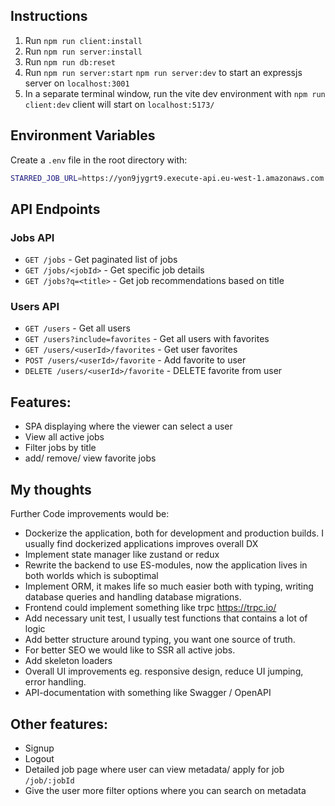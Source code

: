 ## Instructions

1. Run `npm run client:install`
2. Run `npm run server:install`
3. Run `npm run db:reset`
4. Run `npm run server:start` `npm run server:dev` to start an expressjs server on `localhost:3001`
5. In a separate terminal window, run the vite dev environment with `npm run client:dev` client will start on `localhost:5173/`

## Environment Variables
Create a `.env` file in the root directory with:

```bash
STARRED_JOB_URL=https://yon9jygrt9.execute-api.eu-west-1.amazonaws.com
```

## API Endpoints

### Jobs API
- `GET /jobs` - Get paginated list of jobs
- `GET /jobs/<jobId>` - Get specific job details
- `GET /jobs?q=<title>` - Get job recommendations based on title

### Users API
- `GET /users` - Get all users
- `GET /users?include=favorites` - Get all users with favorites
- `GET /users/<userId>/favorites` - Get user favorites
- `POST /users/<userId>/favorite` - Add favorite to user
- `DELETE /users/<userId>/favorite` - DELETE favorite from user

## Features:
- SPA displaying where the viewer can select a user
- View all active jobs
- Filter jobs by title
- add/ remove/ view favorite jobs

## My thoughts
Further Code improvements would be:
 - Dockerize the application, both for development and production builds. I usually find dockerized applications improves overall DX
 - Implement state manager like zustand or redux
 - Rewrite the backend to use ES-modules, now the application lives in both worlds which is suboptimal
 - Implement ORM, it makes life so much easier both with typing, writing database queries and handling database migrations.
 - Frontend could implement something like trpc https://trpc.io/
 - Add necessary unit test, I usually test functions that contains a lot of logic
 - Add better structure around typing, you want one source of truth.
 - For better SEO we would like to SSR all active jobs.
 - Add skeleton loaders
 - Overall UI improvements eg. responsive design, reduce UI jumping, error handling.
 - API-documentation with something like Swagger / OpenAPI

## Other features:
- Signup
- Logout
- Detailed job page where user can view metadata/ apply for job `/job/:jobId`
- Give the user more filter options where you can search on metadata
